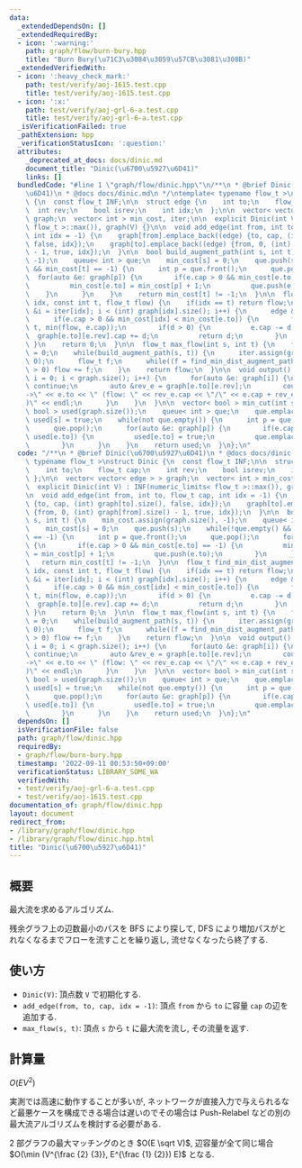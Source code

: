 ```yaml
---
data:
  _extendedDependsOn: []
  _extendedRequiredBy:
  - icon: ':warning:'
    path: graph/flow/burn-bury.hpp
    title: "Burn Bury(\u71C3\u3084\u3059\u57CB\u3081\u308B)"
  _extendedVerifiedWith:
  - icon: ':heavy_check_mark:'
    path: test/verify/aoj-1615.test.cpp
    title: test/verify/aoj-1615.test.cpp
  - icon: ':x:'
    path: test/verify/aoj-grl-6-a.test.cpp
    title: test/verify/aoj-grl-6-a.test.cpp
  _isVerificationFailed: true
  _pathExtension: hpp
  _verificationStatusIcon: ':question:'
  attributes:
    _deprecated_at_docs: docs/dinic.md
    document_title: "Dinic(\u6700\u5927\u6D41)"
    links: []
  bundledCode: "#line 1 \"graph/flow/dinic.hpp\"\n/**\n * @brief Dinic(\u6700\u5927\
    \u6D41)\n * @docs docs/dinic.md\n */\ntemplate< typename flow_t >\nstruct Dinic\
    \ {\n  const flow_t INF;\n\n  struct edge {\n    int to;\n    flow_t cap;\n  \
    \  int rev;\n    bool isrev;\n    int idx;\n  };\n\n  vector< vector< edge > >\
    \ graph;\n  vector< int > min_cost, iter;\n\n  explicit Dinic(int V) : INF(numeric_limits<\
    \ flow_t >::max()), graph(V) {}\n\n  void add_edge(int from, int to, flow_t cap,\
    \ int idx = -1) {\n    graph[from].emplace_back((edge) {to, cap, (int) graph[to].size(),\
    \ false, idx});\n    graph[to].emplace_back((edge) {from, 0, (int) graph[from].size()\
    \ - 1, true, idx});\n  }\n\n  bool build_augment_path(int s, int t) {\n    min_cost.assign(graph.size(),\
    \ -1);\n    queue< int > que;\n    min_cost[s] = 0;\n    que.push(s);\n    while(!que.empty()\
    \ && min_cost[t] == -1) {\n      int p = que.front();\n      que.pop();\n    \
    \  for(auto &e: graph[p]) {\n        if(e.cap > 0 && min_cost[e.to] == -1) {\n\
    \          min_cost[e.to] = min_cost[p] + 1;\n          que.push(e.to);\n    \
    \    }\n      }\n    }\n    return min_cost[t] != -1;\n  }\n\n  flow_t find_min_dist_augment_path(int\
    \ idx, const int t, flow_t flow) {\n    if(idx == t) return flow;\n    for(int\
    \ &i = iter[idx]; i < (int) graph[idx].size(); i++) {\n      edge &e = graph[idx][i];\n\
    \      if(e.cap > 0 && min_cost[idx] < min_cost[e.to]) {\n        flow_t d = find_min_dist_augment_path(e.to,\
    \ t, min(flow, e.cap));\n        if(d > 0) {\n          e.cap -= d;\n        \
    \  graph[e.to][e.rev].cap += d;\n          return d;\n        }\n      }\n   \
    \ }\n    return 0;\n  }\n\n  flow_t max_flow(int s, int t) {\n    flow_t flow\
    \ = 0;\n    while(build_augment_path(s, t)) {\n      iter.assign(graph.size(),\
    \ 0);\n      flow_t f;\n      while((f = find_min_dist_augment_path(s, t, INF))\
    \ > 0) flow += f;\n    }\n    return flow;\n  }\n\n  void output() {\n    for(int\
    \ i = 0; i < graph.size(); i++) {\n      for(auto &e: graph[i]) {\n        if(e.isrev)\
    \ continue;\n        auto &rev_e = graph[e.to][e.rev];\n        cout << i << \"\
    ->\" << e.to << \" (flow: \" << rev_e.cap << \"/\" << e.cap + rev_e.cap << \"\
    )\" << endl;\n      }\n    }\n  }\n\n  vector< bool > min_cut(int s) {\n    vector<\
    \ bool > used(graph.size());\n    queue< int > que;\n    que.emplace(s);\n   \
    \ used[s] = true;\n    while(not que.empty()) {\n      int p = que.front();\n\
    \      que.pop();\n      for(auto &e: graph[p]) {\n        if(e.cap > 0 and not\
    \ used[e.to]) {\n          used[e.to] = true;\n          que.emplace(e.to);\n\
    \        }\n      }\n    }\n    return used;\n  }\n};\n"
  code: "/**\n * @brief Dinic(\u6700\u5927\u6D41)\n * @docs docs/dinic.md\n */\ntemplate<\
    \ typename flow_t >\nstruct Dinic {\n  const flow_t INF;\n\n  struct edge {\n\
    \    int to;\n    flow_t cap;\n    int rev;\n    bool isrev;\n    int idx;\n \
    \ };\n\n  vector< vector< edge > > graph;\n  vector< int > min_cost, iter;\n\n\
    \  explicit Dinic(int V) : INF(numeric_limits< flow_t >::max()), graph(V) {}\n\
    \n  void add_edge(int from, int to, flow_t cap, int idx = -1) {\n    graph[from].emplace_back((edge)\
    \ {to, cap, (int) graph[to].size(), false, idx});\n    graph[to].emplace_back((edge)\
    \ {from, 0, (int) graph[from].size() - 1, true, idx});\n  }\n\n  bool build_augment_path(int\
    \ s, int t) {\n    min_cost.assign(graph.size(), -1);\n    queue< int > que;\n\
    \    min_cost[s] = 0;\n    que.push(s);\n    while(!que.empty() && min_cost[t]\
    \ == -1) {\n      int p = que.front();\n      que.pop();\n      for(auto &e: graph[p])\
    \ {\n        if(e.cap > 0 && min_cost[e.to] == -1) {\n          min_cost[e.to]\
    \ = min_cost[p] + 1;\n          que.push(e.to);\n        }\n      }\n    }\n \
    \   return min_cost[t] != -1;\n  }\n\n  flow_t find_min_dist_augment_path(int\
    \ idx, const int t, flow_t flow) {\n    if(idx == t) return flow;\n    for(int\
    \ &i = iter[idx]; i < (int) graph[idx].size(); i++) {\n      edge &e = graph[idx][i];\n\
    \      if(e.cap > 0 && min_cost[idx] < min_cost[e.to]) {\n        flow_t d = find_min_dist_augment_path(e.to,\
    \ t, min(flow, e.cap));\n        if(d > 0) {\n          e.cap -= d;\n        \
    \  graph[e.to][e.rev].cap += d;\n          return d;\n        }\n      }\n   \
    \ }\n    return 0;\n  }\n\n  flow_t max_flow(int s, int t) {\n    flow_t flow\
    \ = 0;\n    while(build_augment_path(s, t)) {\n      iter.assign(graph.size(),\
    \ 0);\n      flow_t f;\n      while((f = find_min_dist_augment_path(s, t, INF))\
    \ > 0) flow += f;\n    }\n    return flow;\n  }\n\n  void output() {\n    for(int\
    \ i = 0; i < graph.size(); i++) {\n      for(auto &e: graph[i]) {\n        if(e.isrev)\
    \ continue;\n        auto &rev_e = graph[e.to][e.rev];\n        cout << i << \"\
    ->\" << e.to << \" (flow: \" << rev_e.cap << \"/\" << e.cap + rev_e.cap << \"\
    )\" << endl;\n      }\n    }\n  }\n\n  vector< bool > min_cut(int s) {\n    vector<\
    \ bool > used(graph.size());\n    queue< int > que;\n    que.emplace(s);\n   \
    \ used[s] = true;\n    while(not que.empty()) {\n      int p = que.front();\n\
    \      que.pop();\n      for(auto &e: graph[p]) {\n        if(e.cap > 0 and not\
    \ used[e.to]) {\n          used[e.to] = true;\n          que.emplace(e.to);\n\
    \        }\n      }\n    }\n    return used;\n  }\n};\n"
  dependsOn: []
  isVerificationFile: false
  path: graph/flow/dinic.hpp
  requiredBy:
  - graph/flow/burn-bury.hpp
  timestamp: '2022-09-11 00:53:50+09:00'
  verificationStatus: LIBRARY_SOME_WA
  verifiedWith:
  - test/verify/aoj-grl-6-a.test.cpp
  - test/verify/aoj-1615.test.cpp
documentation_of: graph/flow/dinic.hpp
layout: document
redirect_from:
- /library/graph/flow/dinic.hpp
- /library/graph/flow/dinic.hpp.html
title: "Dinic(\u6700\u5927\u6D41)"
---
```

## 概要

最大流を求めるアルゴリズム.

残余グラフ上の辺数最小のパスを BFS により探して, DFS により増加パスがとれなくなるまでフローを流すことを繰り返し, 流せなくなったら終了する.

## 使い方

* `Dinic(V)`: 頂点数 `V` で初期化する.
* `add_edge(from, to, cap, idx = -1)`: 頂点 `from` から `to` に容量 `cap` の辺を追加する.
* `max_flow(s, t)`: 頂点 `s` から `t` に最大流を流し, その流量を返す.

## 計算量

$O(EV^2)$

実測では高速に動作することが多いが, ネットワークが直接入力で与えられるなど最悪ケースを構成できる場合は遅いのでその場合は Push-Relabel などの別の最大流アルゴリズムを検討する必要がある.
 
$2$ 部グラフの最大マッチングのとき $O(E \sqrt V)$, 辺容量が全て同じ場合 $O(\min (V^{\frac {2} {3}}, E^{\frac {1} {2}}) E)$ となる.
